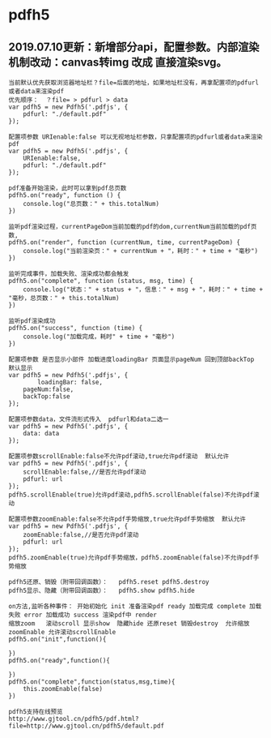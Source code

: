 # pdfh5
## 2019.07.10更新：新增部分api，配置参数。内部渲染机制改动：canvas转img 改成 直接渲染svg。

	当前默认优先获取浏览器地址栏？file=后面的地址，如果地址栏没有，再拿配置项的pdfurl或者data来渲染pdf
	优先顺序：  ？file= > pdfurl > data
	var pdfh5 = new Pdfh5('.pdfjs', {
		pdfurl: "./default.pdf"
	});

	配置项参数 URIenable:false 可以无视地址栏参数，只拿配置项的pdfurl或者data来渲染pdf
	var pdfh5 = new Pdfh5('.pdfjs', {
		URIenable:false,
		pdfurl: "./default.pdf"
	});

	pdf准备开始渲染，此时可以拿到pdf总页数
	pdfh5.on("ready", function () {
		console.log("总页数：" + this.totalNum)
	})

	监听pdf渲染过程，currentPageDom当前加载的pdf的dom,currentNum当前加载的pdf页数,
	pdfh5.on("render", function (currentNum, time, currentPageDom) {
		console.log("当前渲染页：" + currentNum + "，耗时：" + time + "毫秒")
	})

	监听完成事件，加载失败、渲染成功都会触发
	pdfh5.on("complete", function (status, msg, time) {
		console.log("状态：" + status + "，信息：" + msg + "，耗时：" + time + "毫秒，总页数：" + this.totalNum)
	})

	监听pdf渲染成功
	pdfh5.on("success", function (time) {
		console.log("加载完成，耗时" + time + "毫秒")
	})

	配置项参数 是否显示小部件 加载进度loadingBar 页面显示pageNum 回到顶部backTop  默认显示
	var pdfh5 = new Pdfh5('.pdfjs', {
			loadingBar: false,
		pageNum:false,
		backTop:false
	});

	配置项参数data，文件流形式传入  pdfurl和data二选一
	var pdfh5 = new Pdfh5('.pdfjs', {
		data: data
	});

	配置项参数scrollEnable:false不允许pdf滚动,true允许pdf滚动  默认允许
	var pdfh5 = new Pdfh5('.pdfjs', {
		scrollEnable:false,//是否允许pdf滚动
		pdfurl: url
	});
	pdfh5.scrollEnable(true)允许pdf滚动,pdfh5.scrollEnable(false)不允许pdf滚动

	配置项参数zoomEnable:false不允许pdf手势缩放,true允许pdf手势缩放  默认允许
	var pdfh5 = new Pdfh5('.pdfjs', {
		zoomEnable:false,//是否允许pdf滚动
		pdfurl: url
	});
	pdfh5.zoomEnable(true)允许pdf手势缩放，pdfh5.zoomEnable(false)不允许pdf手势缩放

	pdfh5还原、销毁（附带回调函数）：   pdfh5.reset pdfh5.destroy 
	pdfh5显示、隐藏（附带回调函数）：   pdfh5.show pdfh5.hide 

	on方法,监听各种事件： 开始初始化 init 准备渲染pdf ready 加载完成 complete 加载失败 error 加载成功 success 渲染pdf中 render
	缩放zoom   滚动scroll 显示show  隐藏hide 还原reset 销毁destroy  允许缩放zoomEnable 允许滚动scrollEnable
	pdfh5.on("init",function(){
		
	})
	pdfh5.on("ready",function(){
		
	})
	pdfh5.on("complete",function(status,msg,time){
		this.zoomEnable(false)
	})

	pdfh5支持在线预览 
	http://www.gjtool.cn/pdfh5/pdf.html?file=http://www.gjtool.cn/pdfh5/default.pdf

